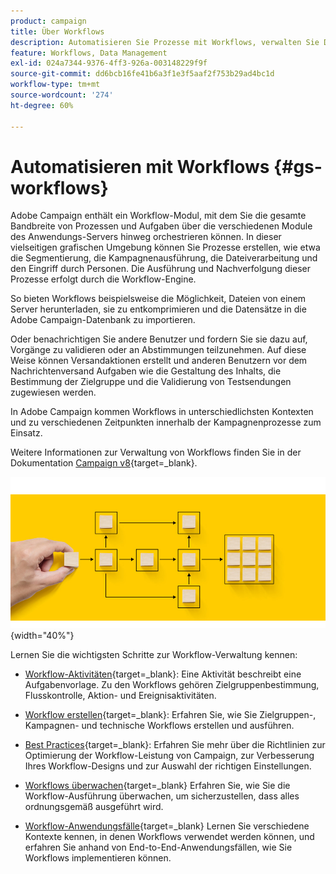 ```yaml
---
product: campaign
title: Über Workflows
description: Automatisieren Sie Prozesse mit Workflows, verwalten Sie Daten und Audiences, senden Sie Nachrichten und vieles mehr
feature: Workflows, Data Management
exl-id: 024a7344-9376-4ff3-926a-003148229f9f
source-git-commit: dd6bcb16fe41b6a3f1e3f5aaf2f753b29ad4bc1d
workflow-type: tm+mt
source-wordcount: '274'
ht-degree: 60%

---
```


# Automatisieren mit Workflows {#gs-workflows}

Adobe Campaign enthält ein Workflow-Modul, mit dem Sie die gesamte Bandbreite von Prozessen und Aufgaben über die verschiedenen Module des Anwendungs-Servers hinweg orchestrieren können. In dieser vielseitigen grafischen Umgebung können Sie Prozesse erstellen, wie etwa die Segmentierung, die Kampagnenausführung, die Dateiverarbeitung und den Eingriff durch Personen. Die Ausführung und Nachverfolgung dieser Prozesse erfolgt durch die Workflow-Engine.

So bieten Workflows beispielsweise die Möglichkeit, Dateien von einem Server herunterladen, sie zu entkomprimieren und die Datensätze in die Adobe Campaign-Datenbank zu importieren.

Oder benachrichtigen Sie andere Benutzer und fordern Sie sie dazu auf, Vorgänge zu validieren oder an Abstimmungen teilzunehmen. Auf diese Weise können Versandaktionen erstellt und anderen Benutzern vor dem Nachrichtenversand Aufgaben wie die Gestaltung des Inhalts, die Bestimmung der Zielgruppe und die Validierung von Testsendungen zugewiesen werden.

In Adobe Campaign kommen Workflows in unterschiedlichsten Kontexten und zu verschiedenen Zeitpunkten innerhalb der Kampagnenprozesse zum Einsatz.

Weitere Informationen zur Verwaltung von Workflows finden Sie in der Dokumentation [Campaign v8](https://experienceleague.adobe.com/docs/campaign/automation/workflows/introduction/about-workflows.html?lang=de){target=_blank}.

![](assets/do-not-localize/workflow.jpg){width="40%"}

Lernen Sie die wichtigsten Schritte zur Workflow-Verwaltung kennen:

* [Workflow-Aktivitäten](https://experienceleague.adobe.com/docs/campaign/automation/workflows/wf-activities/activities.html?lang=de){target=_blank}: Eine Aktivität beschreibt eine Aufgabenvorlage. Zu den Workflows gehören Zielgruppenbestimmung, Flusskontrolle, Aktion- und Ereignisaktivitäten.

* [Workflow erstellen](https://experienceleague.adobe.com/docs/campaign/automation/workflows/introduction/build-a-workflow.html?lang=de){target=_blank}: Erfahren Sie, wie Sie Zielgruppen-, Kampagnen- und technische Workflows erstellen und ausführen.

* [Best Practices](https://experienceleague.adobe.com/docs/campaign/automation/workflows/introduction/workflow-best-practices.html?lang=de){target=_blank}: Erfahren Sie mehr über die Richtlinien zur Optimierung der Workflow-Leistung von Campaign, zur Verbesserung Ihres Workflow-Designs und zur Auswahl der richtigen Einstellungen.

* [Workflows überwachen](https://experienceleague.adobe.com/docs/campaign/automation/workflows/monitoring-workflows/monitor-workflow-execution.html?lang=de){target=_blank} Erfahren Sie, wie Sie die Workflow-Ausführung überwachen, um sicherzustellen, dass alles ordnungsgemäß ausgeführt wird.

* [Workflow-Anwendungsfälle](https://experienceleague.adobe.com/docs/campaign/automation/workflows/use-cases/workflow-use-cases.html){target=_blank} Lernen Sie verschiedene Kontexte kennen, in denen Workflows verwendet werden können, und erfahren Sie anhand von End-to-End-Anwendungsfällen, wie Sie Workflows implementieren können.

<!--

Adobe Campaign uses workflows to:

* Carry out targeting campaigns. [Learn more](building-a-workflow.md#implementation-steps-)
* Build campaigns: for each campaign, the **[!UICONTROL Workflow]** tab lets you build the target and create the deliveries. [Learn more](building-a-workflow.md#campaign-workflows)
* Perform technical processes: cleanup, collecting tracking information or provisional calculations. [Learn more](building-a-workflow.md#technical-workflows)

A workflow can mean both a process definition (the workflow model, which is a representation of what is supposed to happen) and an instance of this process (a workflow instance, which is a representation of what is actually happening).

The workflow template describes the various tasks to be performed and how they are linked together. The task templates are called activities and are represented by icons. They are linked together by transitions.

![](assets/example1.png)

Each workflow contains:

* **[!UICONTROL Activities]**

  An activity describes a task template. The various activities available are represented on the diagram by icons. Each type has common properties and specific properties. For example, while all activities have a name and label, only the **[!UICONTROL Approval]** activity has an assignment.

  In a workflow diagram, a given activity can produce multiple tasks, in particular when there is a loop or recurrent (periodic) actions.

  All workflow activities are listed in [this section](about-activities.md), including use cases and samples.

* **[!UICONTROL Transitions]**

  Transitions enable you to link activities and to define their sequence. A transition links a source activity to a destination activity. There are several sorts of transitions, which depend on the source activity. Some transitions have additional parameters such as a duration, a condition or a filter.

  A transition which is not linked to a destination activity is colored orange and the arrow head is shown as a diamond.

  >[!NOTE]
  >
  >A workflow containing unterminated transitions can still be executed: a warning message will be generated and the workflow will pause once it reaches the transition but it will not generate an error. It is thus possible to start a workflow without it being finished and to add to it as you go along.

  For more information about how to build a workflow, refer to [this section](building-a-workflow.md).

* **[!UICONTROL Worktables]**

  The worktable contains all the information carried by the transition. Each workflow uses several worktables. The data conveyed in these tables can be accelerated and used throughout the workflow's life cycle, as long as it is not purged. Indeed, unneeded tables are purged each time the workflow is passivated, and possibly during the execution of the largest workflows to avoid overloading the server.

  Learn more on workflow data and tables in [this section](how-to-use-workflow-data.md).

## Key principles and best practices{#principles-workflows}

Refer to these sections to find guidance and best practices to automate processes with workflows:

* Learn more about workflow activities in [this page](how-to-use-workflow-data.md).
* Learn how to build a workflow in [this section](building-a-workflow.md).
* Discover how to use workflows to import data in Campaign in [this section](../../platform/using/import-export-workflows.md).
* Workflow best practices are detailed in [this page](workflow-best-practices.md).
* Find guidance about workflow execution in [this section](starting-a-workflow.md).
* Learn how to monitor workflows in [this page](monitoring-workflow-execution.md).
* Learn how to grant access to users to use workflows in [this page](managing-rights.md).

-->